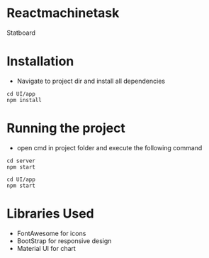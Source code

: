 # Reactmachinetask
Statboard

# Installation

 * Navigate to project dir and install all dependencies
```
cd UI/app
npm install
```
# Running the project
* open cmd in project folder and execute the following command
```
cd server
npm start

cd UI/app
npm start
```
# Libraries Used
* FontAwesome for icons
* BootStrap for responsive design
* Material UI for chart